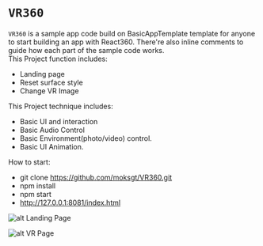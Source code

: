 # `VR360`

`VR360` is a sample app code build on BasicAppTemplate template for anyone to start building an app with React360.
There're also inline comments to guide how each part of the sample code works.   
This Project function includes:
- Landing page
- Reset surface style
- Change VR Image

This Project technique includes:
- Basic UI and interaction
- Basic Audio Control
- Basic Environment(photo/video) control.
- Basic UI Animation.

How to start:

- git clone https://github.com/moksgt/VR360.git
- npm install
- npm start
- http://127.0.0.1:8081/index.html

![alt Landing Page](http://moks-bucket.oss-cn-shanghai.aliyuncs.com/public/vr360/Screen%20Shot%202020-03-11%20at%207.23.37%20PM.png?x-oss-process=image/rotate,0/resize,p_70)


![alt VR Page](http://moks-bucket.oss-cn-shanghai.aliyuncs.com/public/vr360/Screen%20Shot%202020-03-11%20at%207.24.00%20PM.png?x-oss-process=image/rotate,0/resize,p_70)

